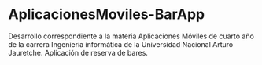 # AplicacionesMoviles-BarApp
Desarrollo correspondiente a la materia Aplicaciones Móviles de cuarto año de la carrera Ingeniería informática de la Universidad Nacional Arturo Jauretche.  Aplicación de reserva de bares.
